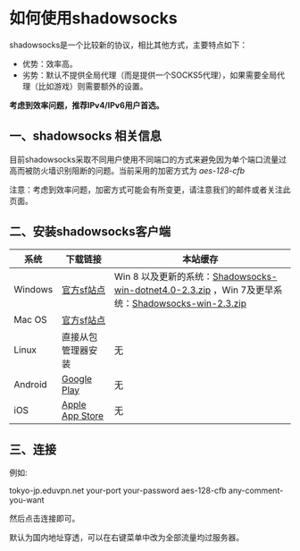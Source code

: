 # 如何使用shadowsocks

shadowsocks是一个比较新的协议，相比其他方式，主要特点如下：

 * 优势：效率高。
 * 劣势：默认不提供全局代理（而是提供一个SOCKS5代理），如果需要全局代理（比如游戏）则需要额外的设置。

**考虑到效率问题，推荐IPv4/IPv6用户首选。**

## 一、shadowsocks 相关信息

目前shadowsocks采取不同用户使用不同端口的方式来避免因为单个端口流量过高而被防火墙识别阻断的问题。当前采用的加密方式为 *aes-128-cfb*

注意：考虑到效率问题，加密方式可能会有所变更，请注意我们的邮件或者关注此页面。

## 二、安装shadowsocks客户端

系统 | 下载链接 | 本站缓存
--- | --- | ---
Windows | [官方sf站点](http://sourceforge.net/projects/shadowsocksgui/) | Win 8 以及更新的系统：[Shadowsocks-win-dotnet4.0-2.3.zip](https://eduvpn.net/files/Shadowsocks-win-dotnet4.0-2.3.zip) ，Win 7及更早系统：[Shadowsocks-win-2.3.zip](https://eduvpn.net/files/Shadowsocks-win-2.3.zip)
Mac OS | [官方sf站点](http://sourceforge.net/projects/shadowsocksgui/)
Linux | 直接从包管理器安装 | 无
Android | [Google Play](https://play.google.com/store/apps/details?id=com.github.shadowsocks) | 无
iOS | [Apple App Store](https://itunes.apple.com/cn/app/shadowsocks/id665729974?mt=8) | 无

## 三、连接

例如:

  tokyo-jp.eduvpn.net
  your-port
  your-password
  aes-128-cfb
  any-comment-you-want

然后点击连接即可。

默认为国内地址穿透，可以在右键菜单中改为全部流量均过服务器。
